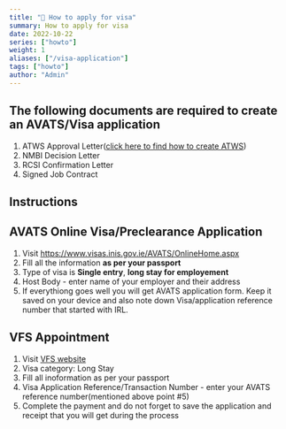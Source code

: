 ```yaml
---
title: "🚀 How to apply for visa"
summary: How to apply for visa
date: 2022-10-22
series: ["howto"]
weight: 1
aliases: ["/visa-application"]
tags: ["howto"]
author: "Admin"
---
```


## The following documents are required to create an AVATS/Visa application

1. ATWS Approval Letter([click here to find how to create ATWS](https://nmbi.netlify.app/posts/nmbi/how-to-apply-atws/))
2. NMBI Decision Letter
3. RCSI Confirmation Letter
4. Signed Job Contract

## Instructions
## AVATS Online Visa/Preclearance Application 
 1. Visit https://www.visas.inis.gov.ie/AVATS/OnlineHome.aspx
 2. Fill all the information **as per your passport**
 3. Type of visa is **Single entry**, **long stay for employement**
 4. Host Body - enter name of your employer and their address
 5. If everythiong goes well you will get AVATS application form. Keep it saved on your device and also note down Visa/application reference number that started with IRL.

 ## VFS Appointment 

 1. Visit [VFS website](https://www.vfsvisaonline.com/IrelandShoppingCart/pages/Authorization.aspx)
 2. Visa category: Long Stay
 3. Fill all inoformation as per your passport
 4. Visa Application Reference/Transaction Number  - enter your AVATS reference number(mentioned above point #5)
 5. Complete the payment and do not forget to save the application and receipt that you will get during the process

